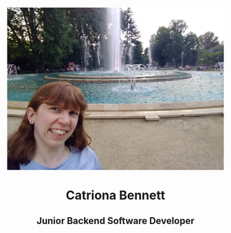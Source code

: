 <div align="center">

![Cat](images/Cat.jpg)
# Catriona Bennett
## Junior Backend Software Developer

</div>
